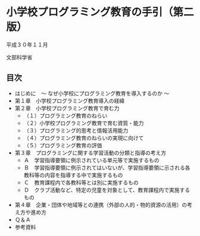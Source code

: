 # 小学校プログラミング教育の手引（第二版）

平成３０年１１月

文部科学省

## 目次

* はじめに　～ なぜ小学校にプログラミング教育を導入するのか ～
* 第１章　小学校プログラミング教育導入の経緯
* 第２章　小学校プログラミング教育で育む力
  * （１）プログラミング教育のねらい
  * （２）小学校プログラミング教育で育む資質・能力
  * （３）プログラミング的思考と情報活用能力
  * （４）プログラミング教育のねらいの実現に向けて
  * （５）プログラミング教育の評価
* 第３章　プログラミングに関する学習活動の分類と指導の考え方
  * Ａ　学習指導要領に例示されている単元等で実施するもの
  * Ｂ　学習指導要領に例示されてはいないが、学習指導要領に示される各教科等の内容を指導する中で実施するもの
  * Ｃ　教育課程内で各教科等とは別に実施するもの
  * Ｄ　クラブ活動など、特定の児童を対象として、教育課程内で実施するもの
* 第４章　企業・団体や地域等との連携（外部の人的・物的資源の活用）の考え方や進め方
* Ｑ＆Ａ
* 参考資料
